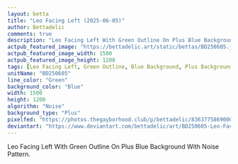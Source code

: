 ```yaml
---
layout: betta
title: "Leo Facing Left (2025-06-05)"
author: Bettadelic
comments: true
description: "Leo Facing Left With Green Outline On Plus Blue Background With Noise Pattern."
actpub_featured_image: "https://bettadelic.art/static/bettas/BD250605.jpg"
actpub_featured_image_width: 1500
actpub_featured_image_height: 1200
tags: [Leo Facing Left, Green Outline, Blue Background, Plus Background Pattern, Noise Pattern, June 2025]
unitName: "BD250605"
line_color: "Green"
background_color: "Blue"
width: 1500
height: 1200
algorithm: "Noise"
background_type: "Plus"
pixelfed: "https://photos.thegayborhood.club/p/bettadelic/836377586900092363"
deviantart: "https://www.deviantart.com/bettadelic/art/BD250605-Leo-Facing-Left-2025-06-05-1203319019"
---
```


Leo Facing Left With Green Outline On Plus Blue Background With Noise Pattern.
